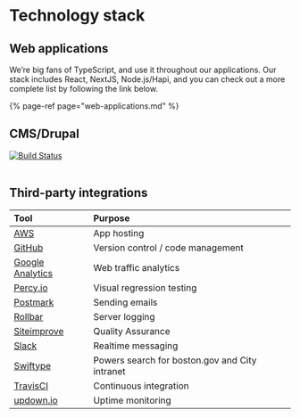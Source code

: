 # Technology stack

## Web applications

We’re big fans of TypeScript, and use it throughout our applications. Our stack includes React, NextJS, Node.js/Hapi, and you can check out a more complete list by following the link below.

{% page-ref page="web-applications.md" %}

## CMS/Drupal

[![Build Status](https://camo.githubusercontent.com/059573f47d24bb422b9c5436d9da728195188774/68747470733a2f2f7472617669732d63692e6f72672f436974794f66426f73746f6e2f626f73746f6e2e676f762d64382e706e67)](https://travis-ci.org/CityOfBoston/boston.gov-d8)[  
​](https://travis-ci.org/CityOfBoston/boston.gov-d8)

## Third-party integrations

| Tool | Purpose |
| :--- | :--- |
| [AWS](https://docs.aws.amazon.com/) | App hosting |
| [GitHub](https://help.github.com/) | Version control / code management |
| [Google Analytics](https://analytics.google.com/) | Web traffic analytics |
| [Percy.io](https://docs.percy.io/docs) | Visual regression testing |
| [Postmark](https://postmarkapp.com/developer) | Sending emails |
| [Rollbar](https://docs.rollbar.com/docs/javascript) | Server logging |
| [Siteimprove](http://siteimprove.com) | Quality Assurance |
| [Slack](https://get.slack.help/) | Realtime messaging |
| [Swiftype](www.swiftype.com) | Powers search for boston.gov and City intranet |
| [TravisCI](https://docs.travis-ci.com/) | Continuous integration |
| [updown.io](https://updown.io/api) | Uptime monitoring |


